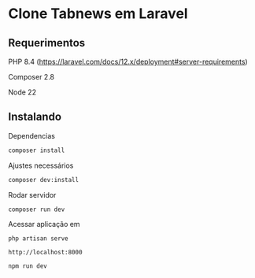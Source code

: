 # Clone Tabnews em Laravel

## Requerimentos

PHP 8.4 (https://laravel.com/docs/12.x/deployment#server-requirements)

Composer 2.8

Node 22

## Instalando

Dependencias

```sh
composer install
```

Ajustes necessários

```sh
composer dev:install
```

Rodar servidor

```sh
composer run dev
```

Acessar aplicação em

```
php artisan serve

http://localhost:8000
```

```
npm run dev
```
